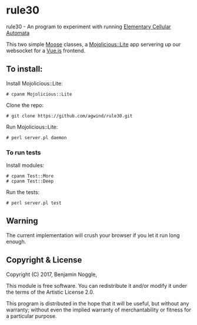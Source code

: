 rule30
======

rule30 - An program to experiment with running [Elementary Cellular Automata](http://mathworld.wolfram.com/ElementaryCellularAutomaton.html)

This two simple [Moose](https://metacpan.org/pod/Moose) classes, a [Mojolicious::Lite](https://metacpan.org/pod/Mojolicious::Lite) app servering up our websocket for a [Vue.js](https://vuejs.org/) frontend.

## To install:

Install Mojolicious::Lite:

    # cpanm Mojolicious::Lite

Clone the repo:

    # git clone https://github.com/agwind/rule30.git

Run Mojolicious::Lite:

    # perl server.pl daemon


### To run tests

Install modules:

    # cpanm Test::More
    # cpanm Test::Deep

Run the tests:

    # perl server.pl test

## Warning

The current implementation will crush your browser if you let it run long enough.

## Copyright & License

Copyright (C) 2017, Benjamin Noggle,

This module is free software.  You can redistribute it and/or
modify it under the terms of the Artistic License 2.0.

This program is distributed in the hope that it will be useful,
but without any warranty; without even the implied warranty of
merchantability or fitness for a particular purpose.
